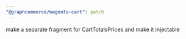 ```yaml
---
"@graphcommerce/magento-cart": patch
---
```


make a separate fragment for CartTotalsPrices and make it injectable
